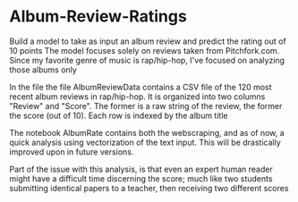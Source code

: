 # Album-Review-Ratings
Build a model to take as input an album review and predict the rating out of 10 points
The model focuses solely on reviews taken from Pitchfork.com. Since my favorite genre of music is rap/hip-hop, I've focused on analyzing those albums only

In the file the file AlbumReviewData contains a CSV file of the 120 most recent album reviews in rap/hip-hop. It is organized into two columns "Review" and "Score". The former is a raw string of the review, the former the score (out of 10). Each row is indexed by the album title

The notebook AlbumRate contains both the webscraping, and as of now, a quick analysis using vectorization of the text input. This will be drastically improved upon in future versions.

Part of the issue with this analysis, is that even an expert human reader might have a difficult time discerning the score; much like two students submitting identical papers to a teacher, then receiving two different scores
